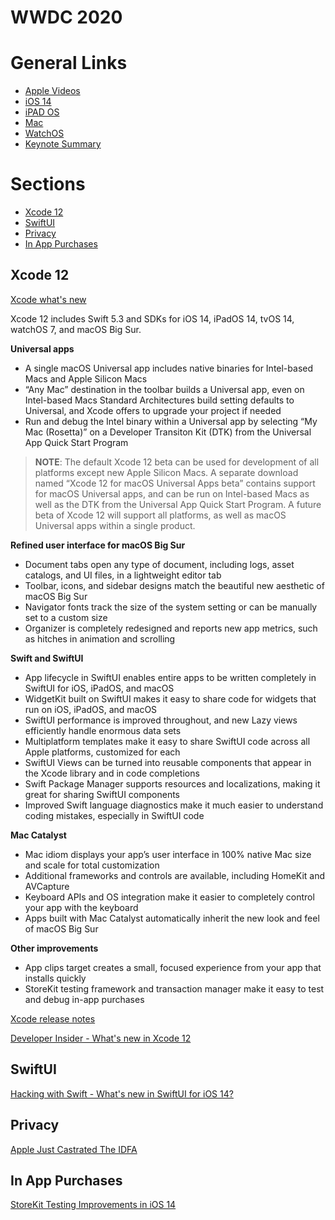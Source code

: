 # WWDC 2020

# General Links
- [Apple Videos](https://developer.apple.com/videos/play/wwdc2020)
- [iOS 14](https://www.apple.com/ios/ios-14-preview/)
- [iPAD OS](https://www.apple.com/ipados/ipados-preview/)
- [Mac](https://www.apple.com/macos/big-sur-preview/)
- [WatchOS](https://www.apple.com/watchos/watchos-preview/)
- [Keynote Summary](https://www.youtube.com/watch?v=_Q8AKghK44M)


# Sections
* [Xcode 12](#Xcode12)
* [SwiftUI](#SwiftUI)
* [Privacy](#Privacy)
* [In App Purchases](#InAppPurchases)


## Xcode 12
 [Xcode what's new](https://developer.apple.com/xcode/whats-new/)
 
 Xcode 12 includes Swift 5.3 and SDKs for iOS 14, iPadOS 14, tvOS 14, watchOS 7, and macOS Big Sur.

 **Universal apps**
   - A single macOS Universal app includes native binaries for Intel-based Macs and Apple Silicon Macs
   - “Any Mac” destination in the toolbar builds a Universal app, even on Intel-based Macs
   Standard Architectures build setting defaults to Universal, and Xcode offers to upgrade your project if needed
   - Run and debug the Intel binary within a Universal app by selecting “My Mac (Rosetta)” on a Developer Transiton Kit (DTK)
   from the Universal App Quick Start Program
   
   >**NOTE**: The default Xcode 12 beta can be used for development of all platforms except new Apple Silicon Macs. 
   A separate download named “Xcode 12 for macOS Universal Apps beta” contains support for macOS Universal apps, and
   can be run on Intel-based Macs as well as the DTK from the Universal App Quick Start Program. A future beta of 
   Xcode 12 will support all platforms, as well as macOS Universal apps within a single product.

 **Refined user interface for macOS Big Sur**
  - Document tabs open any type of document, including logs, asset catalogs, and UI files, in a lightweight editor tab
  - Toolbar, icons, and sidebar designs match the beautiful new aesthetic of macOS Big Sur
  - Navigator fonts track the size of the system setting or can be manually set to a custom size
  - Organizer is completely redesigned and reports new app metrics, such as hitches in animation and scrolling
  
  **Swift and SwiftUI**
  
  - App lifecycle in SwiftUI enables entire apps to be written completely in SwiftUI for iOS, iPadOS, and macOS
  - WidgetKit built on SwiftUI makes it easy to share code for widgets that run on iOS, iPadOS, and macOS
  - SwiftUI performance is improved throughout, and new Lazy views efficiently handle enormous data sets
  - Multiplatform templates make it easy to share SwiftUI code across all Apple platforms, customized for each
  - SwiftUI Views can be turned into reusable components that appear in the Xcode library and in code completions
  - Swift Package Manager supports resources and localizations, making it great for sharing SwiftUI components
  - Improved Swift language diagnostics make it much easier to understand coding mistakes, especially in SwiftUI code

 **Mac Catalyst**
  - Mac idiom displays your app’s user interface in 100% native Mac size and scale for total customization
  - Additional frameworks and controls are available, including HomeKit and AVCapture
  - Keyboard APIs and OS integration make it easier to completely control your app with the keyboard
  - Apps built with Mac Catalyst automatically inherit the new look and feel of macOS Big Sur
  
  **Other improvements**
  - App clips target creates a small, focused experience from your app that installs quickly
  - StoreKit testing framework and transaction manager make it easy to test and debug in-app purchases
 
 [Xcode release notes](https://developer.apple.com/documentation/xcode-release-notes)
 
 
 [Developer Insider - What's new in Xcode 12](https://developerinsider.co/whats-new-in-xcode-12/)
 
 
 ## SwiftUI
 
 [Hacking with Swift - What's new in SwiftUI for iOS 14?](https://www.youtube.com/watch?v=uitE6bmeFxM)
 
 
 ## Privacy
 
 [Apple Just Castrated The IDFA](https://www.forbes.com/sites/johnkoetsier/2020/06/24/apple-just-castrated-the-idfa-sending-an-80-billion-industry-into-upheaval/#47447e6e1389)
 
 
 ## In App Purchases
 
 [StoreKit Testing Improvements in iOS 14](https://www.revenuecat.com/blog/storekit-testing-in-xcode)
